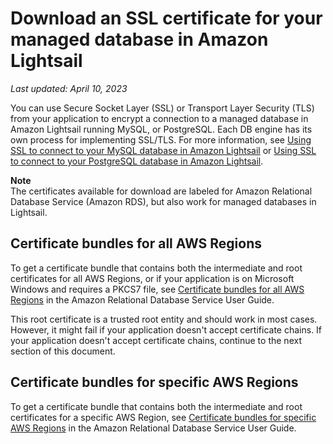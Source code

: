 # Download an SSL certificate for your managed database in Amazon Lightsail<a name="amazon-lightsail-download-ssl-certificate-for-managed-database"></a>

 *Last updated: April 10, 2023* 

You can use Secure Socket Layer \(SSL\) or Transport Layer Security \(TLS\) from your application to encrypt a connection to a managed database in Amazon Lightsail running MySQL, or PostgreSQL\. Each DB engine has its own process for implementing SSL/TLS\. For more information, see [Using SSL to connect to your MySQL database in Amazon Lightsail](amazon-lightsail-connecting-to-mysql-database-using-ssl.md) or [Using SSL to connect to your PostgreSQL database in Amazon Lightsail](amazon-lightsail-connecting-to-postgres-database-using-ssl.md)\.

**Note**  
The certificates available for download are labeled for Amazon Relational Database Service \(Amazon RDS\), but also work for managed databases in Lightsail\.

## Certificate bundles for all AWS Regions<a name="global-bundle-certificates"></a>

To get a certificate bundle that contains both the intermediate and root certificates for all AWS Regions, or if your application is on Microsoft Windows and requires a PKCS7 file, see [Certificate bundles for all AWS Regions](https://docs.aws.amazon.com/AmazonRDS/latest/UserGuide/UsingWithRDS.SSL.html#UsingWithRDS.SSL.CertificatesAllRegions) in the Amazon Relational Database Service User Guide\.

This root certificate is a trusted root entity and should work in most cases\. However, it might fail if your application doesn't accept certificate chains\. If your application doesn't accept certificate chains, continue to the next section of this document\.

## Certificate bundles for specific AWS Regions<a name="intermediate-certificates"></a>

To get a certificate bundle that contains both the intermediate and root certificates for a specific AWS Region, see [Certificate bundles for specific AWS Regions](https://docs.aws.amazon.com/AmazonRDS/latest/UserGuide/UsingWithRDS.SSL.html#UsingWithRDS.SSL.RegionCertificates) in the Amazon Relational Database Service User Guide\.